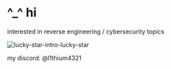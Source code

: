 # ^_^ hi

interested in reverse engineering / cybersecurity topics

![lucky-star-intro-lucky-star](https://github.com/user-attachments/assets/b37a159f-13c3-44b3-aac2-0c1753f9fd3b)


my discord: @l1thium4321


<!--
**li4321/li4321** is a ✨ _special_ ✨ repository because its `README.md` (this file) appears on your GitHub profile.

Here are some ideas to get you started:

- 🔭 I’m currently working on ...
- 🌱 I’m currently learning ...
- 👯 I’m looking to collaborate on ...
- 🤔 I’m looking for help with ...
- 💬 Ask me about ...
- 📫 How to reach me: ...
- 😄 Pronouns: ...
- ⚡ Fun fact: ...
-->
